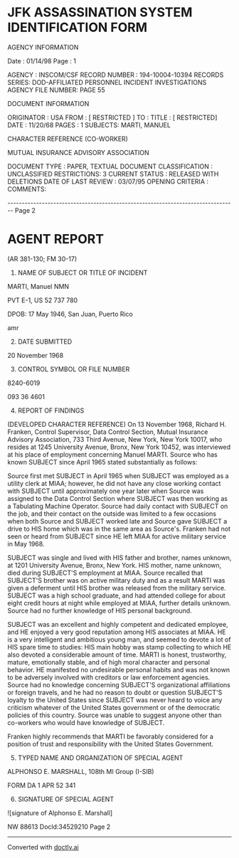 # JFK ASSASSINATION SYSTEM IDENTIFICATION FORM

AGENCY INFORMATION

Date : 01/14/98
Page : 1

AGENCY : INSCOM/CSF
RECORD NUMBER : 194-10004-10394
RECORDS SERIES: DOD-AFFILIATED PERSONNEL INCIDENT INVESTIGATIONS
AGENCY FILE NUMBER: PAGE 55

DOCUMENT INFORMATION

ORIGINATOR : USA
FROM : [ RESTRICTED ]
TO :
TITLE : [ RESTRICTED]
DATE : 11/20/68
PAGES : 1
SUBJECTS: MARTI, MANUEL

CHARACTER REFERENCE (CO-WORKER)

MUTUAL INSURANCE ADVISORY ASSOCIATION

DOCUMENT TYPE : PAPER, TEXTUAL DOCUMENT
CLASSIFICATION : UNCLASSIFIED
RESTRICTIONS: 3
CURRENT STATUS : RELEASED WITH DELETIONS
DATE OF LAST REVIEW : 03/07/95
OPENING CRITERIA :
COMMENTS:


-------------------------------------------------------------------------------- Page 2

# AGENT REPORT
(AR 381-130; FM 30-17)

1. NAME OF SUBJECT OR TITLE OF INCIDENT

MARTI, Manuel NMN

PVT E-1, US 52 737 780

DPOB: 17 May 1946, San Juan, Puerto Rico

amr

2. DATE SUBMITTED

20 November 1968

3. CONTROL SYMBOL OR FILE NUMBER

8240-6019

093 36 4601

4. REPORT OF FINDINGS

(DEVELOPED CHARACTER REFERENCE) On 13 November 1968, Richard H. Franken, Control Supervisor, Data Control Section, Mutual Insurance Advisory Association, 733 Third Avenue, New York, New York 10017, who resides at 1245 University Avenue, Bronx, New York 10452, was interviewed at his place of employment concerning Manuel MARTI. Source who has known SUBJECT since April 1965 stated substantially as follows:

Source first met SUBJECT in April 1965 when SUBJECT was employed as a utility clerk at MIAA; however, he did not have any close working contact with SUBJECT until approximately one year later when Source was assigned to the Data Control Section where SUBJECT was then working as a Tabulating Machine Operator. Source had daily contact with SUBJECT on the job, and their contact on the outside was limited to a few occasions when both Source and SUBJECT worked late and Source gave SUBJECT a drive to HIS home which was in the same area as Source's. Franken had not seen or heard from SUBJECT since HE left MIAA for active military service in May 1968.

SUBJECT was single and lived with HIS father and brother, names unknown, at 1201 University Avenue, Bronx, New York. HIS mother, name unknown, died during SUBJECT'S employment at MIAA. Source recalled that SUBJECT'S brother was on active military duty and as a result MARTI was given a deferment until HIS brother was released from the military service. SUBJECT was a high school graduate, and had attended college for about eight credit hours at night while employed at MIAA, further details unknown. Source had no further knowledge of HIS personal background.

SUBJECT was an excellent and highly competent and dedicated employee, and HE enjoyed a very good reputation among HIS associates at MIAA. HE is a very intelligent and ambitious young man, and seemed to devote a lot of HIS spare time to studies: HIS main hobby was stamp collecting to which HE also devoted a considerable amount of time. MARTI is honest, trustworthy, mature, emotionally stable, and of high moral character and personal behavior. HE manifested no undesirable personal habits and was not known to be adversely involved with creditors or law enforcement agencies. Source had no knowledge concerning SUBJECT'S organizational affiliations or foreign travels, and he had no reason to doubt or question SUBJECT'S loyalty to the United States since SUBJECT was never heard to voice any criticism whatever of the United States government or of the democratic policies of this country. Source was unable to suggest anyone other than co-workers who would have knowledge of SUBJECT.

Franken highly recommends that MARTI be favorably considered for a position of trust and responsibility with the United States Government.

5. TYPED NAME AND ORGANIZATION OF SPECIAL AGENT

ALPHONSO E. MARSHALL, 108th MI Group (I-SIB)

FORM
DA 1 APR 52 341

6. SIGNATURE OF SPECIAL AGENT

![signature of Alphonso E. Marshall]

NW 88613 Docld:34529210 Page 2


---
Converted with [doctly.ai](https://doctly.ai)